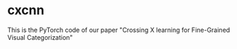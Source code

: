 # cxcnn
This is the PyTorch code of our paper "Crossing X learning for Fine-Grained Visual Categorization"
